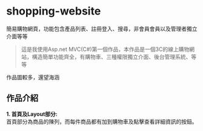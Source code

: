 # shopping-website
簡易購物網頁，功能包含產品列表、註冊登入、搜尋，非會員會員以及管理者獨立介面等等 
<blockquote>這是我使用Asp.net MVC(C#)第一個作品，本作品是一個3C的線上購物網站，構造簡單功能齊全，有購物車、三種權限獨立介面、後台管理系統、等等</blockquote>
作品圖較多，還望海涵

## 作品介紹
**1. 首頁及Layout部分:**<br>
首頁部分為商品的陳列，而每件商品都有加到購物車及點擊查看詳細資訊的按鈕。
